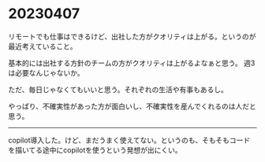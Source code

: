 # 20230407

リモートでも仕事はできるけど、出社した方がクオリティは上がる。というのが最近考えていること。

基本的には出社する方針のチームの方がクオリティは上がるよなぁと思う。 週3は必要なんじゃないか。

ただ、毎日じゃなくてもいいと思う。それぞれの生活や有事もあるし。

やっぱり、不確実性があった方が面白いし、不確実性を産んでくれるのは人だと思う。

---

copilot導入した。けど、まだうまく使えてない。というのも、そもそもコードを描いてる途中にcopilotを使うという発想が出にくい。